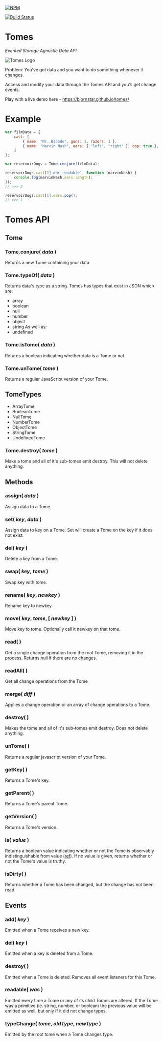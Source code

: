 [![NPM](https://nodei.co/npm/@bjornstar/tomes.png?downloads=true)](https://nodei.co/npm/@bjornstar/tomes)

[![Build Status](https://travis-ci.org/bjornstar/tomes.png)](https://travis-ci.org/bjornstar/tomes)

Tomes
=====

*Evented Storage Agnostic Data API*

![Tomes Logo](https://raw.github.com/bjornstar/tomes/master/logo/tomes-logo-small.png)

Problem: You've got data and you want to do something whenever it changes.

Access and modify your data through the Tomes API and you'll get change events.

Play with a live demo here - https://bjornstar.github.io/tomes/

Example
=======
```javascript
var filmData = {
	cast: [
		{ name: "Mr. Blonde", guns: 1, razors: 1 },
		{ name: "Marvin Nash", ears: [ "left", "right" ], cop: true },
	]
};

var reservoirDogs = Tome.conjure(filmData);

reservoirDogs.cast[1].on('readable', function (marvinNash) {
	console.log(marvinNash.ears.length);
});
// >>> 2

reservoirDogs.cast[1].ears.pop();
// >>> 1
```

Tomes API
=========

## Tome

### Tome.conjure( *data* )
Returns a new Tome containing your data.

### Tome.typeOf( *data* )
Returns data's type as a string. Tomes has types that exist in JSON which are:
 - array
 - boolean
 - null
 - number
 - object
 - string
As well as:
 - undefined

### Tome.isTome( *data* )
Returns a boolean indicating whether data is a Tome or not.

### Tome.unTome( *tome* )
Returns a regular JavaScript version of your Tome.

## TomeTypes
 - ArrayTome
 - BooleanTome
 - NullTome
 - NumberTome
 - ObjectTome
 - StringTome
 - UndefinedTome

### Tome.destroy( *tome* )
Make a tome and all of it's sub-tomes emit destroy. This will not delete anything.

## Methods

### assign( *data* )
Assign data to a Tome.

### set( *key*, *data* )
Assign data to key on a Tome. Set will create a Tome on the key if it does not exist.

### del( *key* )
Delete a key from a Tome.

### swap( *key*, *tome* )
Swap key with tome.

### rename( *key*, *newkey* )
Rename key to newkey.

### move( *key*, *tome*, [ *newkey* ] )
Move key to tome. Optionally call it newkey on that tome.

### read( )
Get a single change operation from the root Tome, removing it in the process. Returns null if there are no changes.

### readAll( )
Get all change operations from the Tome

### merge( *diff* )
Applies a change operation or an array of change operations to a Tome.

### destroy( )
Makes the tome and all of it's sub-tomes emit destroy. Does not delete anything.

### unTome( )
Returns a regular javascript version of your Tome.

### getKey( )
Returns a Tome's key.

### getParent( )
Returns a Tome's parent Tome.

### getVersion( )
Returns a Tome's version.

### is( *value* )
Returns a boolean value indicating whether or not the Tome is observably indistinguishable from value ([ref](https://tc39wiki.calculist.org/es6/egal/)). If no value is given, returns whether or not the Tome's value is truthy.

### isDirty( )
Returns whether a Tome has been changed, but the change has not been read.

## Events

### add( *key* )
Emitted when a Tome receives a new key.

### del( *key* )
Emitted when a key is deleted from a Tome.

### destroy( )
Emitted when a Tome is deleted. Removes all event listeners for this Tome.

### readable( *was* )
Emitted every time a Tome or any of its child Tomes are altered. If the Tome was a primitive (ie. string, number, or boolean) the previous value will be emitted as well, but only if it did not change types.

### typeChange( *tome*, *oldType*, *newType* )
Emitted by the root tome when a Tome changes type.

